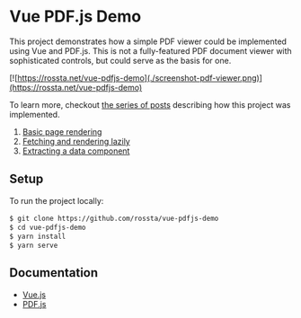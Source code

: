 # Vue PDF.js Demo

This project demonstrates how a simple PDF viewer could be implemented using Vue and PDF.js. This is not a fully-featured PDF document viewer with sophisticated controls, but could serve as the basis for one.

[![https://rossta.net/vue-pdfjs-demo](./screenshot-pdf-viewer.png)](https://rossta.net/vue-pdfjs-demo)

To learn more, checkout [the series of posts](https://rossta.net/blog/series/pdf-viewer.html) describing how this project was implemented.
1. [Basic page rendering](https://rossta.net/blog/building-a-pdf-viewer-with-vue-part-1.html)
1. [Fetching and rendering lazily](https://rossta.net/blog/building-a-pdf-viewer-with-vue-part-2.html)
1. [Extracting a data component](https://rossta.net/blog/extracting-a-data-component-in-vue.html)

## Setup

To run the project locally:

```
$ git clone https://github.com/rossta/vue-pdfjs-demo
$ cd vue-pdfjs-demo
$ yarn install
$ yarn serve
```

## Documentation

* [Vue.js](https://vuejs.org)
* [PDF.js](https://mozilla.github.io/pdf.js/)
